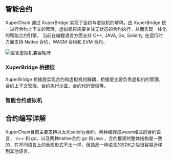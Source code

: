 ## 智能合约
XuperChain 通过 XuperBridge 实现了合约与虚拟机的解耦，由 XuperBridge 统一进行合约上下文的管理，虚拟机只需要关注无状态的合约执行，从而实现一体化的智能合约引擎。
当前在编程语言方面支持 C++, JAVA, Go, Solidity, 在运行时方面支持 Native 合约，WASM 合约和 EVM 合约。

![语言虚拟机兼容矩阵](../img/语言虚拟机兼容矩阵.png)

### XuperBridge 桥接层
XuperBridge 桥接层实现合约和虚拟机的解耦，桥接层主要负责虚拟机的管理，合约上下文管理，合约执行沙盒，合约代码管理等。
### 智能合约虚拟机



## 合约编写详解

XuperChain目前主要支持以太坊solidity合约，两种编译成wasm格式的合约语言， c++ 和 go，以及两种native合约 go 和 java ，合约框架的整体结构是一致的，在不同语言上的表现形式不太一样，但熟悉一种语言的SDK之后很容易迁移到其他语言。
